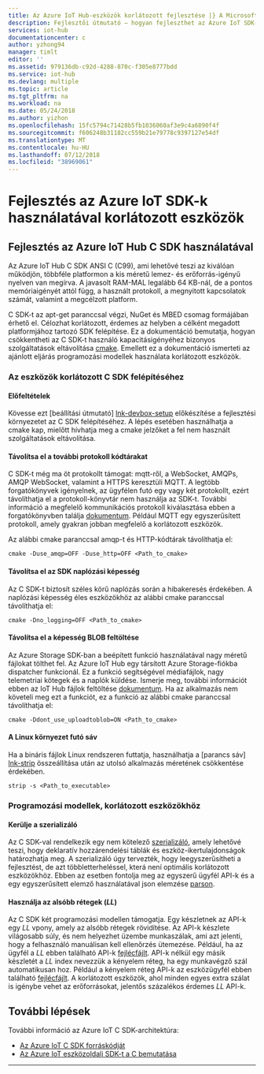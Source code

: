 ```yaml
---
title: Az Azure IoT Hub-eszközök korlátozott fejlesztése |} A Microsoft Docs
description: Fejlesztői útmutató – hogyan fejleszthet az Azure IoT SDK-k segítségével korlátozott eszközök.
services: iot-hub
documentationcenter: c
author: yzhong94
manager: timlt
editor: ''
ms.assetid: 979136db-c92d-4288-870c-f305e8777bdd
ms.service: iot-hub
ms.devlang: multiple
ms.topic: article
ms.tgt_pltfrm: na
ms.workload: na
ms.date: 05/24/2018
ms.author: yizhon
ms.openlocfilehash: 15fc5794c71428b5fb1036060af3e9c4a6890f4f
ms.sourcegitcommit: f606248b31182cc559b21e79778c9397127e54df
ms.translationtype: MT
ms.contentlocale: hu-HU
ms.lasthandoff: 07/12/2018
ms.locfileid: "38969061"
---
```

# <a name="develop-for-constrained-devices-using-azure-iot-sdks"></a>Fejlesztés az Azure IoT SDK-k használatával korlátozott eszközök

## <a name="develop-using-azure-iot-hub-c-sdk"></a>Fejlesztés az Azure IoT Hub C SDK használatával
Az Azure IoT Hub C SDK ANSI C (C99), ami lehetővé teszi az kiválóan működjön, többféle platformon a kis méretű lemez- és erőforrás-igényű nyelven van megírva.  A javasolt RAM-MAL legalább 64 KB-nál, de a pontos memóriaigényét attól függ, a használt protokoll, a megnyitott kapcsolatok számát, valamint a megcélzott platform.

C SDK-t az apt-get paranccsal végzi, NuGet és MBED csomag formájában érhető el.  Célozhat korlátozott, érdemes az helyben a célként megadott platformjához tartozó SDK felépítése. Ez a dokumentáció bemutatja, hogyan csökkentheti az C SDK-t használó kapacitásigényéhez bizonyos szolgáltatások eltávolítása [cmake][lnk-cmake].  Emellett ez a dokumentáció ismerteti az ajánlott eljárás programozási modellek használata korlátozott eszközök.

### <a name="building-the-c-sdk-for-constrained-devices"></a>Az eszközök korlátozott C SDK felépítéséhez
#### <a name="prerequisites"></a>Előfeltételek
Kövesse ezt [beállítási útmutató] [ lnk-devbox-setup] előkészítése a fejlesztési környezetet az C SDK felépítéséhez.  A lépés esetében használhatja a cmake kap, mielőtt hívhatja meg a cmake jelzőket a fel nem használt szolgáltatások eltávolítása.

#### <a name="remove-additional-protocol-libraries"></a>Távolítsa el a további protokoll kódtárakat
C SDK-t még ma öt protokollt támogat: mqtt-ről, a WebSocket, AMQPs, AMQP WebSocket, valamint a HTTPS keresztüli MQTT.    A legtöbb forgatókönyvek igényelnek, az ügyfélen futó egy vagy két protokollt, ezért távolíthatja el a protokoll-könyvtár nem használja az SDK-t.  További információ a megfelelő kommunikációs protokoll kiválasztása ebben a forgatókönyvben találja [dokumentum][lnk-choosing-protocol].  Például MQTT egy egyszerűsített protokoll, amely gyakran jobban megfelelő a korlátozott eszközök.

Az alábbi cmake paranccsal amqp-t és HTTP-kódtárak távolíthatja el:
```
cmake -Duse_amqp=OFF -Duse_http=OFF <Path_to_cmake>
```

#### <a name="remove-sdk-logging-capability"></a>Távolítsa el az SDK naplózási képesség
Az C SDK-t biztosít széles körű naplózás során a hibakeresés érdekében. A naplózási képesség éles eszközökhöz az alábbi cmake paranccsal távolíthatja el:
```
cmake -Dno_logging=OFF <Path_to_cmake>
```

#### <a name="remove-upload-to-blob-capability"></a>Távolítsa el a képesség BLOB feltöltése
Az Azure Storage SDK-ban a beépített funkció használatával nagy méretű fájlokat tölthet fel.  Az Azure IoT Hub egy társított Azure Storage-fiókba dispatcher funkcionál.  Ez a funkció segítségével médiafájlok, nagy telemetriai kötegek és a naplók küldése.  Ismerje meg, további információt ebben az IoT Hub fájlok feltöltése [dokumentum][lnk-hub-file-upload].  Ha az alkalmazás nem követeli meg ezt a funkciót, ez a funkció az alábbi cmake paranccsal távolíthatja el:
```
cmake -Ddont_use_uploadtoblob=ON <Path_to_cmake>
```
#### <a name="running-strip-on-linux-environment"></a>A Linux környezet futó sáv
Ha a bináris fájlok Linux rendszeren futtatja, használhatja a [parancs sáv] [ lnk-strip] összeállítása után az utolsó alkalmazás méretének csökkentése érdekében.
```
strip -s <Path_to_executable>
```

### <a name="programming-models-for-constrained-devices"></a>Programozási modellek, korlátozott eszközökhöz
#### <a name="avoid-using-the-serializer"></a>Kerülje a szerializáló
Az C SDK-val rendelkezik egy nem kötelező [szerializáló][lnk-serializer], amely lehetővé teszi, hogy deklaratív hozzárendelési táblák és eszköz-ikertulajdonságok határozhatja meg.  A szerializáló úgy tervezték, hogy leegyszerűsítheti a fejlesztést, de azt többletterheléssel, která není optimális korlátozott eszközökhöz.  Ebben az esetben fontolja meg az egyszerű ügyfél API-k és a egy egyszerűsített elemző használatával json elemzése [parson][lnk-parson].

#### <a name="use-the-lower-layer-ll"></a>Használja az alsóbb rétegek (_LL_)
Az C SDK két programozási modellen támogatja.  Egy készletnek az API-k egy _LL_ vpony, amely az alsóbb rétegek rövidítése.  Az API-k készlete világosabb súly, és nem helyezhet üzembe munkaszálak, ami azt jelenti, hogy a felhasználó manuálisan kell ellenőrzés ütemezése.  Például, ha az ügyfél a _LL_ ebben található API-k [fejlécfájlt](https://github.com/Azure/azure-iot-sdk-c/blob/master/iothub_client/inc/iothub_device_client_ll.h).  API-k nélkül egy másik készletét a _LL_ index nevezzük a kényelem réteg, ha egy munkavégző szál automatikusan hoz.  Például a kényelem réteg API-k az eszközügyfél ebben található [fejlécfájlt](https://github.com/Azure/azure-iot-sdk-c/blob/master/iothub_client/inc/iothub_device_client.h).  A korlátozott eszközök, ahol minden egyes extra szálat is igénybe vehet az erőforrásokat, jelentős százalékos érdemes _LL_ API-k.

## <a name="next-steps"></a>További lépések
További információ az Azure IoT C SDK-architektúra:
-   [Az Azure IoT C SDK forráskódját](https://github.com/Azure/azure-iot-sdk-c/)
-   [Az Azure IoT eszközoldali SDK-t a C bemutatása](https://docs.microsoft.com/azure/iot-hub/iot-hub-device-sdk-c-intro)

------
[lnk-cmake]: https://cmake.org/
[lnk-devbox-setup]:  https://github.com/Azure/azure-iot-sdk-c/blob/master/doc/devbox_setup.md
[lnk-choosing-protocol]: https://docs.microsoft.com/azure/iot-hub/iot-hub-devguide-protocols
[lnk-hub-file-upload]: https://docs.microsoft.com/azure/iot-hub/iot-hub-devguide-file-upload
[lnk-strip]: https://en.wikipedia.org/wiki/Strip_(Unix)
[lnk-serializer]: https://github.com/Azure/azure-iot-sdk-c/tree/master/serializer
[lnk-parson]: https://github.com/kgabis/parson
